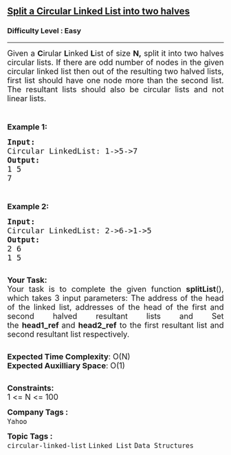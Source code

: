 <h2><a href="https://practice.geeksforgeeks.org/problems/split-a-circular-linked-list-into-two-halves/1?page=1&category[]=circular-linked-list&sortBy=submissions">Split a Circular Linked List into two halves</a></h2><h3>Difficulty Level : Easy</h3><hr><div class="problems_problem_content__Xm_eO"><p style="text-align:justify"><span style="font-size:18px">Given a <strong>C</strong>irular <strong>L</strong>inked <strong>L</strong>ist of size <strong>N,</strong> split it into two halves circular lists.&nbsp;If there are odd number of nodes in the given circular linked list then out of the resulting two halved lists, first&nbsp;list should have&nbsp;one&nbsp;node more than the second&nbsp;list. The resultant lists should also be circular lists and not linear lists.</span></p>

<p>&nbsp;</p>

<p><span style="font-size:18px"><strong>Example 1:</strong></span></p>

<pre><span style="font-size:18px"><strong>Input:
</strong>Circular LinkedList: 1-&gt;5-&gt;7
<strong>Output:
</strong>1 5
7</span>
</pre>

<p>&nbsp;</p>

<p><span style="font-size:18px"><strong>Example 2:</strong></span></p>

<pre><span style="font-size:18px"><strong>Input:
</strong>Circular LinkedList: 2-&gt;6-&gt;1-&gt;5
<strong>Output:
</strong>2 6
1 5
</span></pre>

<p style="text-align:justify"><br>
<span style="font-size:18px"><strong>Your Task:</strong><br>
Your task is to complete the given function <strong>splitList</strong>(), which takes&nbsp;3 input parameters: The address of the head of the linked list, addresses&nbsp;of the head of the first and second halved resultant lists and&nbsp;Set the&nbsp;<strong>head1_ref&nbsp;</strong>and&nbsp;<strong>head2_ref</strong>&nbsp;to the first resultant&nbsp;list and second resultant list respectively.</span></p>

<p><br>
<span style="font-size:18px"><strong>Expected Time Complexity</strong>: O(N)<br>
<strong>Expected Auxilliary Space</strong>: O(1)</span></p>

<p><br>
<span style="font-size:18px"><strong>Constraints:</strong><br>
1 &lt;= N &lt;= 100</span></p>
</div><p><span style=font-size:18px><strong>Company Tags : </strong><br><code>Yahoo</code>&nbsp;<br><p><span style=font-size:18px><strong>Topic Tags : </strong><br><code>circular-linked-list</code>&nbsp;<code>Linked List</code>&nbsp;<code>Data Structures</code>&nbsp;